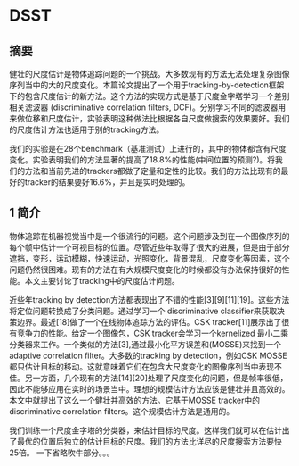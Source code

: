 # DSST

## 摘要

健壮的尺度估计是物体追踪问题的一个挑战。大多数现有的方法无法处理复杂图像序列当中的大的尺度变化。本篇论文提出了一个用于tracking-by-detection框架下的包含尺度估计的新方法。这个方法的实现方式是基于尺度金字塔学习一个差别相关滤波器 (discriminative correlation filters, DCF)。分别学习不同的滤波器用来做位移和尺度估计，实验表明这种做法比根据各自尺度做搜索的效果要好。我们的尺度估计方法也适用于别的tracking方法。

我们的实验是在28个benchmark（基准测试）上进行的，其中的物体都含有尺度变化。实验表明我们的方法显著的提高了18.8%的性能(中间位置的预测?)。将我们的方法和当前先进的trackers都做了定量和定性的比较。我们的方法比现有的最好的tracker的结果要好16.6%，并且是实时处理的。

## 1 简介

物体追踪在机器视觉当中是一个很流行的问题。这个问题涉及到在一个图像序列的每个帧中估计一个可视目标的位置。尽管近些年取得了很大的进展，但是由于部分遮挡，变形，运动模糊，快速运动，光照变化，背景混乱，尺度变化等因素，这个问题仍然很困难。现有的方法在有大规模尺度变化的时候都没有办法保持很好的性能。本文主要讨论了tracking中的尺度估计问题。

近些年tracking by detection方法都表现出了不错的性能[3][9][11][19]。这些方法将定位问题转换成了分类问题。通过学习一个 discriminative classifier来获取决策边界。最近[18]做了一个在线物体追踪方法的评估。CSK tracker[11]展示出了很有竞争力的性能。给定一个图像包，CSK tracker会学习一个kernelized 最小二乘分类器来工作。一个类似的方法[3],通过最小化平方误差和(MOSSE)来找到一个adaptive correlation filter。大多数的tracking by detection，例如CSK MOSSE都只估计目标的移动。这就意味着它们在包含大尺度变化的图像序列当中表现不佳。另一方面，几个现有的方法[14][20]处理了尺度变化的问题，但是帧率很低，因此不能够应用在实时的场景当中。理想的规模估计方法应该是健壮并且高效的。本文中就提出了这么一个健壮并高效的方法。它基于MOSSE tracker中的 discriminative correlation filters。这个规模估计方法是通用的。

我们训练一个尺度金字塔的分类器，来估计目标的尺度。这样我们就可以在估计出了最优的位置后独立的估计目标的尺度。我们的方法比详尽的尺度搜索方法要快25倍。 一下省略吹牛部分。。。

